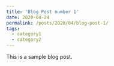```yaml
---
title: 'Blog Post number 1'
date: 2020-04-24
permalink: /posts/2020/04/blog-post-1/
tags:
  - category1
  - category2
---
```


This is a sample blog post. 

